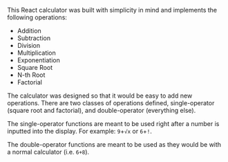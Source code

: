This React calculator was built with simplicity in mind and implements the following operations:

- Addition
- Subtraction
- Division
- Multiplication
- Exponentiation
- Square Root
- N-th Root
- Factorial

The calculator was designed so that it would be easy to add new operations. There are two classes of operations defined, single-operator (square root and factorial), and double-operator (everything else). 

The single-operator functions are meant to be used right after a number is inputted into the display.
For example: ```9```+```√x``` or ```6```+```!```.

The double-operator functions are meant to be used as they would be with a normal calculator (i.e. ```6+8```).
